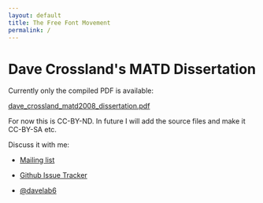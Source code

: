 ```yaml
---
layout: default
title: The Free Font Movement
permalink: /
---
```

# Dave Crossland's MATD Dissertation

Currently only the compiled PDF is available:

[dave_crossland_matd2008_dissertation.pdf](dave_crossland_matd2008_dissertation.pdf)

For now this is CC-BY-ND. 
In future I will add the source files and make it CC-BY-SA etc. 

Discuss it with me:

* [Mailing list](https://groups.google.com/forum/#!topic/googlefonts-discuss/2RVGrPD_4ew)

* [Github Issue Tracker](https://github.com/davelab6/matd-dissertation/issues/)

* [@davelab6](http://twitter.com/davelab6)